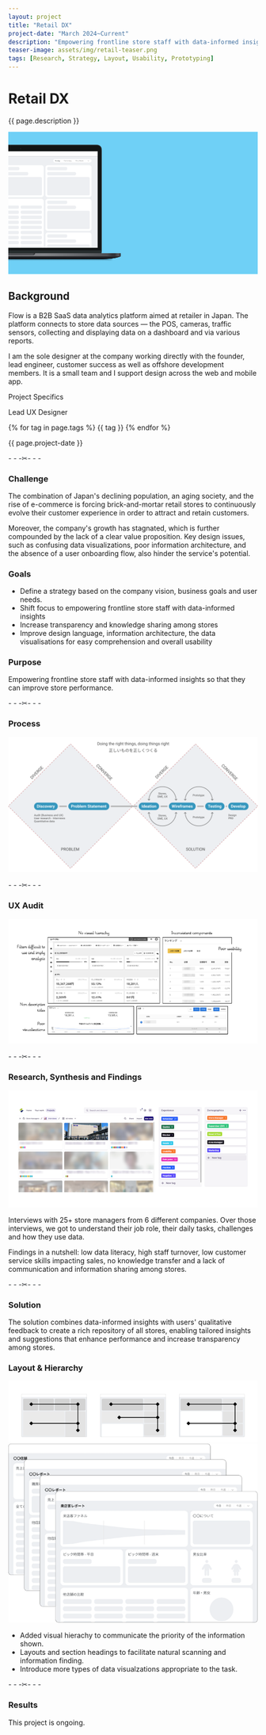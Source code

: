 ```yaml
---
layout: project
title: "Retail DX"
project-date: "March 2024~Current"
description: "Empowering frontline store staff with data-informed insights."
teaser-image: assets/img/retail-teaser.png
tags: [Research, Strategy, Layout, Usability, Prototyping]
---
```


# Retail DX
{{ page.description }}

<div class="row">
  <div class="col">
    <div class="card"><img src="/assets/img/retail-screens.png" class="rounded" alt="..."></div>
  </div>
</div>

<div class="row py-3">
    <div class="col-8">
      <h2>Background</h2>
      <p>Flow is a B2B SaaS data analytics platform aimed at retailer in Japan. The platform connects to store data sources — the POS, cameras, traffic sensors, collecting and displaying data on a dashboard and via various reports.</p>
      <p>I am the sole designer at the company working directly with the founder, lead engineer, customer success as well as offshore development members. It is a small team and I support design across the web and mobile app.</p>
    </div>
    <div class="col-4">
      <p class="font-monospace">Project Specifics</p>
      <p>Lead UX Designer</p>
      {% for tag in page.tags %}
      <span class="badge rounded-pill bg-dark">{{ tag }}</span>
      {% endfor %}
      <p></p>
      <p>{{ page.project-date }}</p>
    </div>
</div>

<p class="text-center my-5" style="color: #212529;">- - -✂- - -</p>


### Challenge
The combination of Japan's declining population, an aging society, and the rise of e-commerce is forcing brick-and-mortar retail stores to continuously evolve their customer experience in order to attract and retain customers. 

Moreover, the company's growth has stagnated, which is further compounded by the lack of a clear value proposition. Key design issues, such as confusing data visualizations, poor information architecture, and the absence of a user onboarding flow, also hinder the service's potential.

### Goals
- Define a strategy based on the company vision, business goals and user needs.
- Shift focus to empowering frontline store staff with data-informed insights
- Increase transparency and knowledge sharing among stores
- Improve design language, information architecture, the data visualisations for easy comprehension and overall usability 

### Purpose
Empowering frontline store staff with data-informed insights so that they can improve store performance.

<p class="text-center my-5" style="color: #212529;">- - -✂- - -</p>

### Process
<img src="/assets/img/double-diamond.svg" class="rounded" alt="double diamond design process">

<p class="text-center my-5" style="color: #212529;">- - -✂- - -</p>


### UX Audit

<img src="/assets/img/retail-existing.png" class="rounded" alt="existing ui">

<p class="text-center my-5" style="color: #212529;">- - -✂- - -</p>

### Research, Synthesis and Findings

<img src="/assets/img/interviews.png" class="rounded" alt="Repository of User Interviews">

Interviews with 25+ store managers from 6 different companies. Over those interviews, we got to understand their job role, their daily tasks, challenges and how they use data.

Findings in a nutshell: low data literacy, high staff turnover, low customer service skills impacting sales, no knowledge transfer and a lack of communication and information sharing among stores.

<p class="text-center my-5" style="color: #212529;">- - -✂- - -</p>

### Solution

The solution combines data-informed insights with users' qualitative feedback to create a rich repository of all stores, enabling tailored insights and suggestions that enhance performance and increase transparency among stores.


### Layout & Hierarchy
<img src="/assets/img/retail-visualh.png" class="rounded" alt="Hierarchy">

<img src="/assets/img/retail-layout.png" class="rounded" alt="Layout">

- Added visual hierachy to communicate the priority of the information shown.
- Layouts and section headings to facilitate natural scanning and information finding. 
- Introduce more types of data visualzations appropriate to the task.

<p class="text-center my-5" style="color: #212529;">- - -✂- - -</p>

### Results

This project is ongoing.